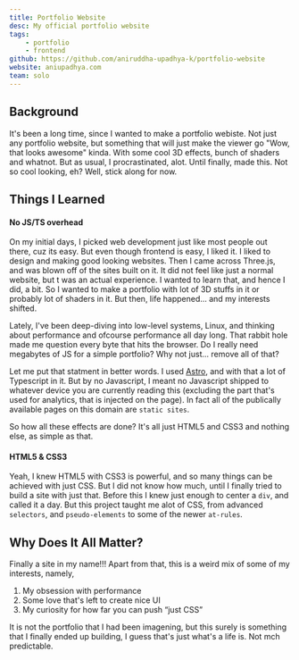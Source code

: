 ```yaml
---
title: Portfolio Website
desc: My official portfolio website
tags:
    - portfolio
    - frontend
github: https://github.com/aniruddha-upadhya-k/portfolio-website
website: aniupadhya.com
team: solo
---
```


## Background

It's been a long time, since I wanted to make a portfolio webiste. Not just any portfolio website, but something that will just make the viewer go "Wow, that looks awesome" kinda. With some cool 3D effects, bunch of shaders and whatnot. But as usual, I procrastinated, alot. Until finally, made this. Not so cool looking, eh? Well, stick along for now.

## Things I Learned 

#### No JS/TS overhead

On my initial days, I picked web development just like most people out there, cuz its easy. But even though frontend is easy, I liked it. I liked to design and making good looking websites. Then I came across Three.js, and was blown off of the sites built on it. It did not feel like just a normal website, but t was an actual experience. I wanted to learn that, and hence I did, a bit. So I wanted to make a portfolio with lot of 3D stuffs in it or probably lot of shaders in it. But then, life happened... and my interests shifted.

Lately, I've been deep-diving into low-level systems, Linux, and thinking about performance and ofcourse performance all day long. That rabbit hole made me question every byte that hits the browser. Do I really need megabytes of JS for a simple portfolio? Why not just... remove all of that?

Let me put that statment in better words. I used [Astro](https://astro.build/), and with that a lot of Typescript in it. But by no Javascript, I meant no Javascript shipped to whatever device you are currently reading this (excluding the part that's used for analytics, that is injected on the page). In fact all of the publically available pages on this domain are `static sites`.

So how all these effects are done? It's all just HTML5 and CSS3 and nothing else, as simple as that.

#### HTML5 & CSS3

Yeah, I knew HTML5 with CSS3 is powerful, and so many things can be achieved with just CSS. But I did not know how much, until I finally tried to build a site with just that. Before this I knew just enough to center a `div`, and called it a day. But this project taught me alot of CSS, from advanced `selectors`, and `pseudo-elements` to some of the newer `at-rules`.

## Why Does It All Matter?

Finally a site in my name!!! Apart from that, this is a weird mix of some of my interests, namely,

1. My obsession with performance
2. Some love that's left to create nice UI
3. My curiosity for how far you can push “just CSS”

It is not the portfolio that I had been imagening, but this surely is something that I finally ended up building, I guess that's just what's a life is. Not mch predictable.
